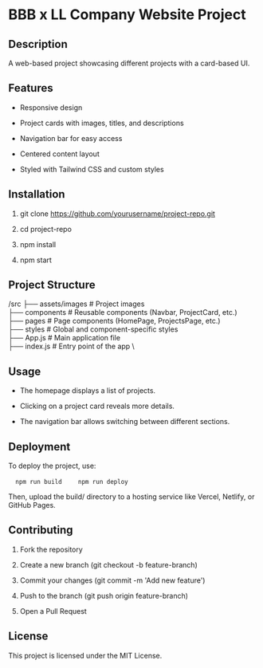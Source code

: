 BBB x LL Company Website Project
================================

Description
-----------

A web-based project showcasing different projects with a card-based UI.

Features
--------

*   Responsive design
    
*   Project cards with images, titles, and descriptions
    
*   Navigation bar for easy access
    
*   Centered content layout
    
*   Styled with Tailwind CSS and custom styles
    

Installation
------------

1.  git clone https://github.com/yourusername/project-repo.git
    
2.  cd project-repo
    
3.  npm install
    
4.  npm start
    

Project Structure
-----------------

/src
  ├── assets/images  # Project images \
  ├── components     # Reusable components (Navbar, ProjectCard, etc.) \
  ├── pages          # Page components (HomePage, ProjectsPage, etc.) \
  ├── styles         # Global and component-specific styles \
  ├── App.js         # Main application file \
  ├── index.js       # Entry point of the app \

Usage
-----

*   The homepage displays a list of projects.
    
*   Clicking on a project card reveals more details.
    
*   The navigation bar allows switching between different sections.
    

Deployment
----------

To deploy the project, use:

`   npm run build   `
`   npm run deploy   `

Then, upload the build/ directory to a hosting service like Vercel, Netlify, or GitHub Pages.

Contributing
------------

1.  Fork the repository
    
2.  Create a new branch (git checkout -b feature-branch)
    
3.  Commit your changes (git commit -m 'Add new feature')
    
4.  Push to the branch (git push origin feature-branch)
    
5.  Open a Pull Request
    

License
-------

This project is licensed under the MIT License.
